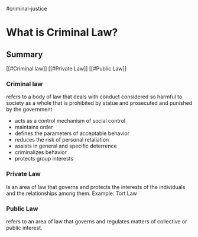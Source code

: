 #criminal-justice 
# What is Criminal Law?
## Summary
[[#Criminal law]]
[[#Private Law]]
[[#Public Law]]

### Criminal law

refers to a body of law that deals with conduct considered so harmful to society as a whole that is prohibited by statue and prosecuted and punished by the government

* acts as a control mechanism of social control
* maintains order
* defines the parameters of acceptable behavior
* reduces the risk of personal retaliation
* assists in general and specific deterrence
* criminalizes behavior
* protects group interests 

### Private Law

Is an area of law that governs and protects the interests of the individuals and the relationships among them.
Example: Tort Law

### Public Law

refers to an area of law that governs and regulates matters of collective or public interest.

